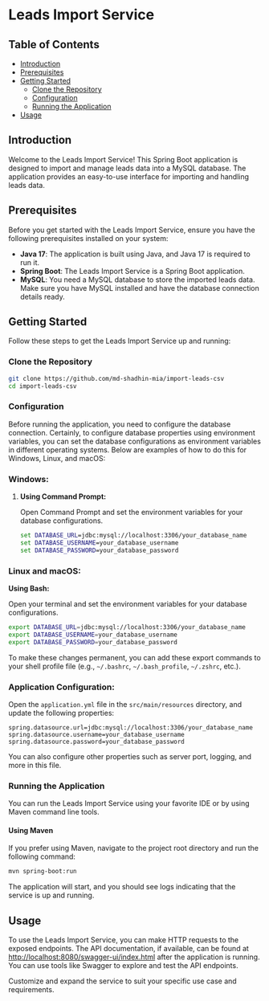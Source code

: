 # Leads Import Service 

## Table of Contents
- [Introduction](#introduction)
- [Prerequisites](#prerequisites)
- [Getting Started](#getting-started)
    - [Clone the Repository](#clone-the-repository)
    - [Configuration](#configuration)
    - [Running the Application](#running-the-application)
- [Usage](#usage)

## Introduction

Welcome to the Leads Import Service! This Spring Boot application is designed to import and manage leads data into a MySQL database. The application provides an easy-to-use interface for importing and handling leads data.

## Prerequisites

Before you get started with the Leads Import Service, ensure you have the following prerequisites installed on your system:

- **Java 17**: The application is built using Java, and Java 17 is required to run it.
- **Spring Boot**: The Leads Import Service is a Spring Boot application.
- **MySQL**: You need a MySQL database to store the imported leads data. Make sure you have MySQL installed and have the database connection details ready.

## Getting Started

Follow these steps to get the Leads Import Service up and running:

### Clone the Repository

```bash
git clone https://github.com/md-shadhin-mia/import-leads-csv
cd import-leads-csv
```

### Configuration

Before running the application, you need to configure the database connection.
Certainly, to configure database properties using environment variables, you can set the database configurations as environment variables in different operating systems. Below are examples of how to do this for Windows, Linux, and macOS:

### Windows:

1. **Using Command Prompt:**

   Open Command Prompt and set the environment variables for your database configurations.

   ```cmd
   set DATABASE_URL=jdbc:mysql://localhost:3306/your_database_name
   set DATABASE_USERNAME=your_database_username
   set DATABASE_PASSWORD=your_database_password
   ```

### Linux and macOS:
**Using Bash:**

   Open your terminal and set the environment variables for your database configurations.

   ```bash
   export DATABASE_URL=jdbc:mysql://localhost:3306/your_database_name
   export DATABASE_USERNAME=your_database_username
   export DATABASE_PASSWORD=your_database_password
   ```

   To make these changes permanent, you can add these export commands to your shell profile file (e.g., `~/.bashrc`, `~/.bash_profile`, `~/.zshrc`, etc.).


### Application Configuration:
Open the `application.yml` file in the `src/main/resources` directory, and update the following properties:

```properties
spring.datasource.url=jdbc:mysql://localhost:3306/your_database_name
spring.datasource.username=your_database_username
spring.datasource.password=your_database_password
```

You can also configure other properties such as server port, logging, and more in this file.

### Running the Application

You can run the Leads Import Service using your favorite IDE or by using Maven command line tools.


#### Using Maven

If you prefer using Maven, navigate to the project root directory and run the following command:

```bash
mvn spring-boot:run
```

The application will start, and you should see logs indicating that the service is up and running.

## Usage

To use the Leads Import Service, you can make HTTP requests to the exposed endpoints. The API documentation, if available, can be found at [http://localhost:8080/swagger-ui/index.html](http://localhost:8080/swagger-ui/index.html) after the application is running. You can use tools like Swagger to explore and test the API endpoints.

Customize and expand the service to suit your specific use case and requirements.
